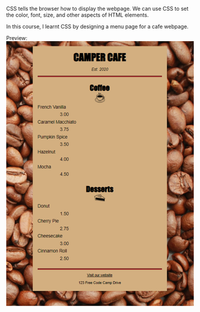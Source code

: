 CSS tells the browser how to display the webpage. We can use CSS to set the color, font, size, and other aspects of HTML elements.

In this course, I learnt CSS by designing a menu page for a cafe webpage.

Preview: 
![preview image](image.png)
